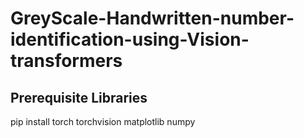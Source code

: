 # GreyScale-Handwritten-number-identification-using-Vision-transformers

## Prerequisite Libraries

pip install torch torchvision matplotlib numpy
